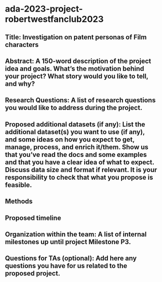 # ada-2023-project-robertwestfanclub2023
## Title: Investigation on patent personas of Film characters


## Abstract: A 150-word description of the project idea and goals. What’s the motivation behind your project? What story would you like to tell, and why?


## Research Questions: A list of research questions you would like to address during the project.


## Proposed additional datasets (if any): List the additional dataset(s) you want to use (if any), and some ideas on how you expect to get, manage, process, and enrich it/them. Show us that you’ve read the docs and some examples and that you have a clear idea of what to expect. Discuss data size and format if relevant. It is your responsibility to check that what you propose is feasible.


## Methods


## Proposed timeline


## Organization within the team: A list of internal milestones up until project Milestone P3.


## Questions for TAs (optional): Add here any questions you have for us related to the proposed project.
